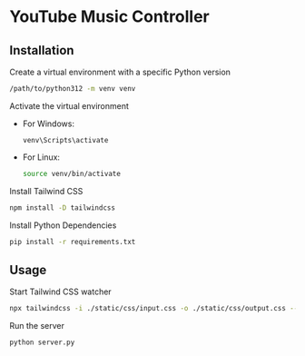 # YouTube Music Controller

## Installation

Create a virtual environment with a specific Python version

```sh
/path/to/python312 -m venv venv
```

Activate the virtual environment

- For Windows:

    ```shell
    venv\Scripts\activate
    ```

- For Linux:

    ```sh
    source venv/bin/activate
    ```

Install Tailwind CSS

```sh
npm install -D tailwindcss
```

Install Python Dependencies

```sh
pip install -r requirements.txt
```

## Usage

Start Tailwind CSS watcher

```sh
npx tailwindcss -i ./static/css/input.css -o ./static/css/output.css --watch
```

Run the server

```sh
python server.py
```
